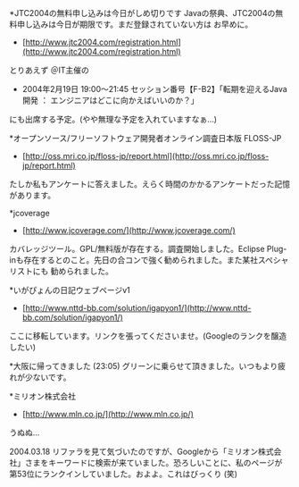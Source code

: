 *JTC2004の無料申し込みは今日がしめ切りです
Javaの祭典、JTC2004の無料申し込みは今日が期限です。まだ登録されていない方は お早めに。

* [http://www.jtc2004.com/registration.html](http://www.jtc2004.com/registration.html)

とりあえず ＠IT主催の

* 2004年2月19日 19:00～21:45 セッション番号【F-B2】「転期を迎えるJava開発 ： エンジニアはどこに向かえばいいのか？」

にも出席する予定。(やや無理な予定を入れていますなぁ…)

*オープンソース/フリーソフトウェア開発者オンライン調査日本版 FLOSS-JP

* [http://oss.mri.co.jp/floss-jp/report.html](http://oss.mri.co.jp/floss-jp/report.html)

たしか私もアンケートに答えました。えらく時間のかかるアンケートだった記憶があります。

*jcoverage

* [http://www.jcoverage.com/](http://www.jcoverage.com/)

カバレッジツール。GPL/無料版が存在する。調査開始しました。Eclipse Plug-inも存在するとのこと。先日の合コンで強く勧められました。また某社スペシャリストにも 勧められました。

*いがぴょんの日記ウェブページv1

* [http://www.nttd-bb.com/solution/igapyon1/](http://www.nttd-bb.com/solution/igapyon1/)

ここに移転しています。リンクを張ってくださいませ。(Googleのランクを醸造したい)

*大阪に帰ってきました (23:05)
グリーンに乗らせて頂きました。いつもより疲れが少ないです。

*ミリオン株式会社

* [http://www.mln.co.jp/](http://www.mln.co.jp/)

うぬぬ…

2004.03.18 リファラを見て気づいたのですが、Googleから「ミリオン株式会社」さまをキーワードに検索が来ていました。恐ろしいことに、私のページが 第53位にランクインしていました。およよ。これはびっくり (笑)

